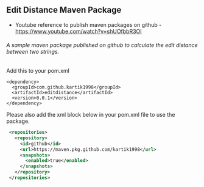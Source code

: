 ## Edit Distance Maven Package

- Youtube reference to publish maven packages on github - https://www.youtube.com/watch?v=shUOfbbR3OI

###### A sample maven package published on github to calculate the edit distance between two strings. 

Add this to your pom.xml
```
<dependency>
  <groupId>com.github.kartik1998</groupId>
  <artifactId>editdistance</artifactId>
  <version>0.0.1</version>
</dependency>
```

Please also add the xml block below in your pom.xml file to use the package.

```xml
 <repositories>
   <repository>
     <id>github</id>
     <url>https://maven.pkg.github.com/kartik1998</url>
     <snapshots>
       <enabled>true</enabled>
     </snapshots>
   </repository>
 </repositories>
```
